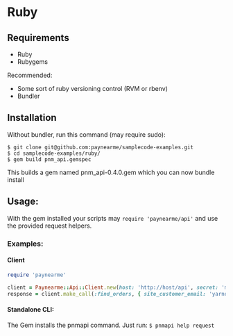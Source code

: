 # Ruby

## Requirements

- Ruby
- Rubygems

Recommended:
- Some sort of ruby versioning control (RVM or rbenv)
- Bundler

## Installation

Without bundler, run this command (may require sudo):

    $ git clone git@github.com:paynearme/samplecode-examples.git
    $ cd samplecode-examples/ruby/
    $ gem build pnm_api.gemspec

This builds a gem named pnm_api-0.4.0.gem which you can now bundle install

## Usage:

With the gem installed your scripts may `require 'paynearme/api'` and use the provided request helpers.

### Examples:

#### Client

```ruby
require 'paynearme'

client = Paynearme::Api::Client.new(host: 'http://host/api', secret: 'mysecret', site_identifier: 'K3436433862', version: '2.0')
response = client.make_call(:find_orders, { site_customer_email: 'yarnosh@gmail.com' })
```

#### Standalone CLI:

The Gem installs the pnmapi command. Just run: `$ pnmapi help request`
